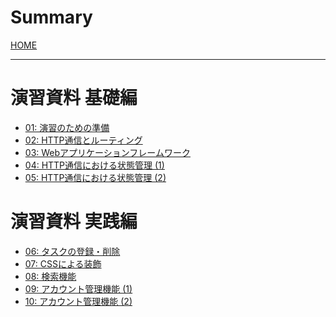 # Summary
[HOME](index.md)

---
# 演習資料 基礎編
- [01: 演習のための準備](01_preliminary.md)
- [02: HTTP通信とルーティング](02_http_and_routing.md)
- [03: Webアプリケーションフレームワーク](03_web_application_framework.md)
- [04: HTTP通信における状態管理 (1)](04_state_management_v1.md)
- [05: HTTP通信における状態管理 (2)](05_state_management_v2.md)

# 演習資料 実践編
- [06: タスクの登録・削除]()
- [07: CSSによる装飾]()
- [08: 検索機能]()
- [09: アカウント管理機能 (1)]()
- [10: アカウント管理機能 (2)]()

<!--
---
# おまけ
- [JavaScriptを使用した動的ページ]()
-->
